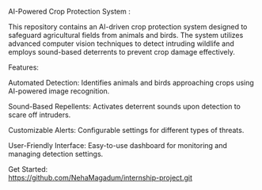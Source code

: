 AI-Powered Crop Protection System : 

This repository contains an AI-driven crop protection system designed to safeguard agricultural fields from animals and birds. The system utilizes advanced computer vision techniques to detect intruding wildlife and employs sound-based deterrents to prevent crop damage effectively.

Features:

Automated Detection: Identifies animals and birds approaching crops using AI-powered image recognition.

Sound-Based Repellents: Activates deterrent sounds upon detection to scare off intruders.

Customizable Alerts: Configurable settings for different types of threats.

User-Friendly Interface: Easy-to-use dashboard for monitoring and managing detection settings.


Get Started:  
https://github.com/NehaMagadum/internship-project.git

